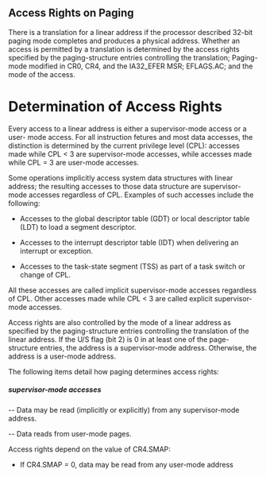 Access Rights on Paging
--------------------------------------------

There is a translation for a linear address if the processor described 32-bit
paging mode completes and produces a physical address. Whether an access is 
permitted by a translation is determined by the access rights specified by the
paging-structure entries controlling the translation; Paging-mode modified in
CR0, CR4, and the IA32_EFER MSR; EFLAGS.AC; and the mode of the access.

# Determination of Access Rights

Every access to a linear address is either a supervisor-mode access or a user-
mode access. For all instruction fetures and most data accesses, the 
distinction is determined by the current privilege level (CPL): accesses made
while CPL < 3 are supervisor-mode accesses, while accesses made while CPL = 3
are user-mode accesses.

Some operations implicitly access system data structures with linear address;
the resulting accesses to those data structure are supervisor-mode accesses
regardless of CPL. Examples of such accesses include the following:

* Accesses to the global descriptor table (GDT) or local descriptor table (LDT)
  to load a segment descriptor.

* Accesses to the interrupt descriptor table (IDT) when delivering an interrupt
  or exception.

* Accesses to the task-state segment (TSS) as part of a task switch or change 
  of CPL. 

All these accesses are called implicit supervisor-mode accesses regardless of
CPL. Other accesses made while CPL < 3 are called explicit supervisor-mode
accesses.

Access rights are also controlled by the mode of a linear address as specified
by the paging-structure entries controlling the translation of the linear
address. If the U/S flag (bit 2) is 0 in at least one of the page-structure
entries, the address is a supervisor-mode address. Otherwise, the address is a
user-mode address.

The following items detail how paging determines access rights:

##### supervisor-mode accesses

-- Data may be read (implicitly or explicitly) from any supervisor-mode 
   address.

-- Data reads from user-mode pages.

   Access rights depend on the value of CR4.SMAP:

   * If CR4.SMAP = 0, data may be read from any user-mode address

     
